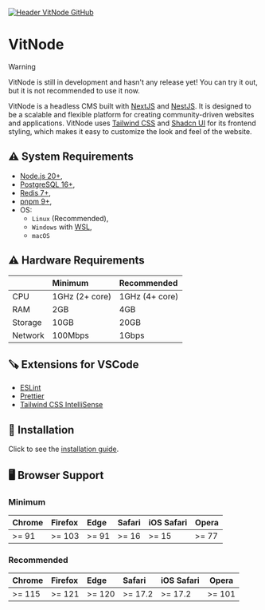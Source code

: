 [![Header VitNode GitHub](https://raw.githubusercontent.com/aXenDeveloper/vitnode/canary/docs/public/vitnode_cover_github.jpg 'Header VitNode GitHub')](https://vitnode.com/)

# VitNode

> [!WARNING]
> VitNode is still in development and hasn't any release yet! You can try it out, but it is not recommended to use it now.

VitNode is a headless CMS built with [NextJS](https://nextjs.org/) and [NestJS](https://nestjs.com/). It is designed to be a scalable and flexible platform for creating community-driven websites and applications. VitNode uses [Tailwind CSS](https://tailwindcss.com/) and [Shadcn UI](https://ui.shadcn.com/) for its frontend styling, which makes it easy to customize the look and feel of the website.

## ⚠️ System Requirements

- [Node.js 20+](https://nodejs.org/),
- [PostgreSQL 16+](https://www.postgresql.org/),
- [Redis 7+](https://redis.io/),
- [pnpm 9+](https://pnpm.io/),
- OS:
  - `Linux` (Recommended),
  - `Windows` with [WSL](https://learn.microsoft.com/en-us/windows/wsl/install),
  - `macOS`

## ⚠️ Hardware Requirements

|         | Minimum        | Recommended    |
| :------ | :------------- | :------------- |
| CPU     | 1GHz (2+ core) | 1GHz (4+ core) |
| RAM     | 2GB            | 4GB            |
| Storage | 10GB           | 20GB           |
| Network | 100Mbps        | 1Gbps          |

## 🪚 Extensions for VSCode

- [ESLint](https://marketplace.visualstudio.com/items?itemName=dbaeumer.vscode-eslint)
- [Prettier](https://marketplace.visualstudio.com/items?itemName=esbenp.prettier-vscode)
- [Tailwind CSS IntelliSense](https://marketplace.visualstudio.com/items?itemName=bradlc.vscode-tailwindcss)

## 🚀 Installation

Click to see the [installation guide](https://vitnode.com/get_started).

## 🖥️ Browser Support

### Minimum

| Chrome | Firefox | Edge  | Safari | iOS Safari | Opera |
| :----- | :------ | :---- | :----- | :--------- | ----- |
| >= 91  | >= 103  | >= 91 | >= 16  | >= 15      | >= 77 |

### Recommended

| Chrome | Firefox | Edge   | Safari  | iOS Safari | Opera  |
| :----- | :------ | :----- | :------ | :--------- | ------ |
| >= 115 | >= 121  | >= 120 | >= 17.2 | >= 17.2    | >= 101 |
